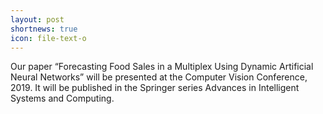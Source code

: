 ```yaml
---
layout: post
shortnews: true
icon: file-text-o
---
```


Our paper “Forecasting Food Sales in a Multiplex Using Dynamic Artificial Neural Networks” will be presented at the Computer Vision Conference, 2019. It will be published in the Springer series Advances in Intelligent Systems and Computing.
